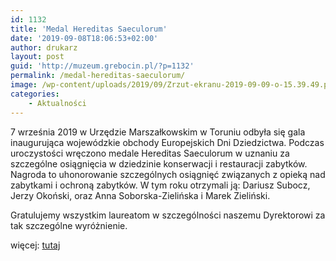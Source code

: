 ```yaml
---
id: 1132
title: 'Medal Hereditas Saeculorum'
date: '2019-09-08T18:06:53+02:00'
author: drukarz
layout: post
guid: 'http://muzeum.grebocin.pl/?p=1132'
permalink: /medal-hereditas-saeculorum/
image: /wp-content/uploads/2019/09/Zrzut-ekranu-2019-09-09-o-15.39.49.png
categories:
    - Aktualności
---
```


<div class="_5pbx userContent _3576" data-ft="{"tn":"K"}" data-testid="post_message" id="js_3qu">7 września 2019 w Urzędzie Marszałkowskim w Toruniu odbyła się gala inaugurująca wojewódzkie obchody Europejskich Dni Dziedzictwa. Podczas uroczystości wręczono medale Hereditas Saeculorum w uznaniu za szczególne osiągnięcia w dziedzinie konserwacji i restauracji zabytków. Nagroda to uhonorowanie szczególnych osiągnięć związanych z opieką nad zabytkami i ochroną zabytków. W tym roku otrzymali ją: Dariusz Subocz, Jerzy Okoński, oraz Anna Soborska-Zielińska i Marek Zieliński.

Gratulujemy wszystkim laureatom w szczególności naszemu Dyrektorowi za tak szczególne wyróżnienie.

więcej: [tutaj](https://kujawsko-pomorskie.pl/wywiad-tygodnia/33538-historia-w-pismie-i-druku?fbclid=IwAR06unXgce-t1OV-Ihlm3O9YaEfIrckE4eHKQS9QwjJCOo0aM-8IX7aa1AM)

</div>